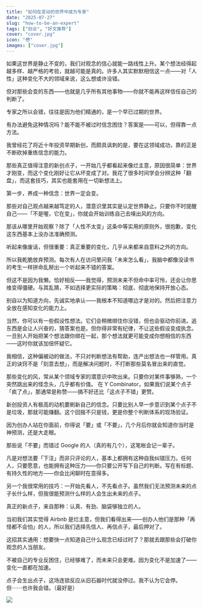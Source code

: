 ```yaml
---
title: "如何在变动的世界中成为专家"
date: "2025-07-27"
slug: "how-to-be-an-expert"
tags: ["创业", "好文推荐"]
cover: "cover.jpg"
icon: "😎"
images: ["cover.jpg"]
---
```

如果这世界是静止不变的，我们对观念的信心就能一路线性上升。某个想法经得起越多样、越严格的考验，就越可能是真的。许多人其实默默相信这一点——对「人性」这种变化不大的领域来说，这么想或许没错。



但对那些会变的东西——也就是几乎所有其他事物——你就不能再这样信任自己的判断了。



专家之所以会错，往往是因为他们精通的，是一个早已过期的世界。



有办法避免这种情况吗？能不能不被过时信念困住？答案是——可以，但得靠一点方法。



我曾经花了将近十年投资早期新创，而颇具讽刺的是，要在这领域成功，靠的正是不断砍掉重练信念的能力。



那些真正值得注意的新创点子，一开始几乎都看起来像烂主意，原因很简单：世界才刚变，而这个变化刚好让它从坏变成了对。我花了很多时间学会分辨这种「翻盘」，而这套技巧，其实也能套用在一切新想法上。



第一步，养成一种信念：世界一定会变。



那些对自己观点越来越笃定的人，潜意识里其实是认定世界静止。只要你不时提醒自己——「不是喔，它在变」，你就会开始训练自己去嗅出风的方向。



那该从哪里开始观察？除了「人性不太变」这条中等实用的原则外，很抱歉，变化这东西基本上没办法准确预测。



听起来像废话，但很重要：真正重要的变化，几乎从来都来自意料之外的方向。



所以我乾脆放弃预测。每次有人在访问里问我「未来怎么看」，我脑中都像没读书的考生一样拼命乱掰出一个听起来不错的答案。



但这不是因为我懒。恰好相反——我觉得，预测未来不但命中率可怜，还会让你思维变得僵硬。与其乱猜，不如选择更实际的策略：彻底、彻底地保持开放心态。



别自以为知道方向，先诚实地承认——我根本不知道哪边才是对的。然后把注意力全放在感知变化的能力上。



当然，你可以有一些假设性想法。它们会稍微绑住你没错，但也会驱动你前进。追东西是会让人兴奋的，猜答案也是。但你得非常有纪律，不让这些假设变成执念。
一旦别人开始把某个想法跟你绑在一起，那个想法就更可能变成你想相信的东西——这时你就该加倍怀疑它。



我相信，这种偏被动的做法，不只对判断想法有帮助，连产出想法也一样管用。真正的诀窍不是「刻意去想」，而是解决问题时，不打断那些莫名冒出来的直觉。



那些变化的风，常从某个领域专家的潜意识中吹出来。只要你对某件事够熟，一个突然跳出来的怪念头，几乎都有价值。
在 Y Combinator，如果我们说某个点子「疯了点」，那通常是称赞——搞不好还比「这点子不错」更赞。



新创投资人有极高的动机要刷新自己的信念。只要比别人早一步意识到某个点子不是垃圾，那就可能赚翻。这个回报不只是钱，更是你整个判断体系的现场验证。



因为创办人站在你面前，你得说「要」或「不要」，几个月后你就会知道你当时是神预测，还是大走眼。



那些说「不要」而错过 Google 的人（真的有几个），这笔帐会记一辈子。



凡是对想法要「下注」而非只评论的人，基本上都拥有这种自我纠错压力。任何人，只要愿意，也能拥有这种压力——你只要公开写下自己的判断。写在有标题、有持久性的地方——你会比闲聊时在意得多。



另一个我很常用的技巧：一开始先看人，不先看点子。虽然我们无法预测未来的点子长什么样，但我很能预测什么样的人会生出未来的点子。



真正的新点子，来自那种：认真、有劲、脑袋够独立的人。



当初我们其实觉得 Airbnb 是烂主意，但我们看得出来——创办人他们是那种「再怪都不会怕」的人，所以我们选择先信人、再信点子，最后押对了。



这招其实通用：想要快一点知道自己什么观念已经过时了？那就去跟那些会打破你观念的人当朋友。



不被自己的专业反困住，已经够难了，而未来只会更难。因为变化不是加速了——变化一直都在加速。



点子会生出点子，这场连锁反应从旧石器时代就没停过。我不认为它会停。
但⋯⋯也许我会错。（最好是）




![](https://prod-files-secure.s3.us-west-2.amazonaws.com/112d0858-5090-4d34-a606-b75eb8d65fd2/46476355-9cf3-4e99-9b7a-3531bc426380/1000202064.png?X-Amz-Algorithm=AWS4-HMAC-SHA256&X-Amz-Content-Sha256=UNSIGNED-PAYLOAD&X-Amz-Credential=ASIAZI2LB466UKEBR3FH%2F20250825%2Fus-west-2%2Fs3%2Faws4_request&X-Amz-Date=20250825T082000Z&X-Amz-Expires=3600&X-Amz-Security-Token=IQoJb3JpZ2luX2VjEP%2F%2F%2F%2F%2F%2F%2F%2F%2F%2F%2FwEaCXVzLXdlc3QtMiJHMEUCIFs2rXoFb%2F%2BnjtdTYaD8ZqNFgssRLAGlNWh%2FBJCULJ5TAiEAoBA8ur6QRZM5zaG4kqib8qEnU9%2B2saBe%2FAydXJYqq4Mq%2FwMIWBAAGgw2Mzc0MjMxODM4MDUiDFKhxFn5%2Bj0XkHFY1yrcA8zIkTNLnCB81WODPMZEo6BNwvBFnqzk5z4RgKE4dR9Mvo2Y5%2FtlmVZpjcd%2BaT7Rj7F%2FClRTsVOCsr6LIWdJsB78ChD73fhRp%2Bmj5XTjIJYtJdEWubw7WuTgy4bqXtA%2FWiWhGyOxAtojU1sDRpOAk5sm6hV84wNqK0IANHwxCFDwb3YSwiYhzq89sQbWKsSiRktLf3W2lw0xlibHvQFh2q4m9Mtsedw70X3MR2fo6OEzdecjUz0xr0BJmmisM3RmTCIikrdhm3m6tMjA4hEMdbqq9YRcxtZho9S0IvM3InB814pj8kPeUkv%2B9DV8jAgWdQmeYSmdMTmSBaqWtFvE77Fz9DC%2BmTUGUf411euQ9w7kIe%2Fn2%2FQBjpirXowR1LCJCt172f%2FqRyxvtx28iRi7f7Efv5NzEz82xeXyfhtNm0JoJn%2FKzUli%2B2x9E%2BoXUDXT60CQ1WLi6ohCdCm56anDuClQXKx%2FEOVirXo1W4PJno68FIriXbkb6ag1S9eWC3CYcvCVfQh6PkEBF2DveE19U9iJudYxJJDSOtfOlaT1IWfwksv7a2CqQKaKtSln8Ew8eHHmFoKcs%2B9Iv7kEINyr5lvIqu020b5%2FvFn9o%2B5dmmHd0tP%2BSdpD9g3BacnoMKObsMUGOqUBWRx%2BPHYaPqQ8YxA1esB%2Fdygxz0NCMhteHBjjd5vP2ql1MCE%2Bjao0gKcmXJ3iz7u2foiJA%2FzBqkY%2BPunsW8QoBoStpxLXZy5S9K2HDQrUDT8BCTwRL%2B1ZYrTfoFi7fQ3nCvFV%2BnhRUFk53ibavlabR6rifElEOtUDIJDXQHjtaJIOIZIy6nOj%2F4Qu2VlZOlQNqWvsGToy3IINAI4RCKUTrqm3droQ&X-Amz-Signature=67a7755fb49fa06ee4d19453237b44a4649e28c87d56f4c45bd6666d51ff42cf&X-Amz-SignedHeaders=host&x-amz-checksum-mode=ENABLED&x-id=GetObject)

